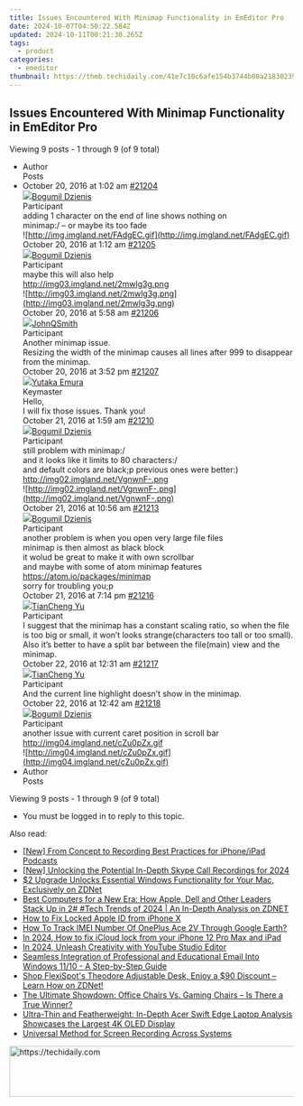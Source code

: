 ```yaml
---
title: Issues Encountered With Minimap Functionality in EmEditor Pro
date: 2024-10-07T04:50:22.584Z
updated: 2024-10-11T00:21:30.265Z
tags:
  - product
categories:
  - emeditor
thumbnail: https://thmb.techidaily.com/41e7c10c6afe154b3744b08a21830239b330cdc09fe1222610e43f6045480d9b.jpg
---
```


## Issues Encountered With Minimap Functionality in EmEditor Pro

Viewing 9 posts - 1 through 9 (of 9 total)

* Author  
Posts
* October 20, 2016 at 1:02 am [#21204](https://tools.techidaily.com/emeditor/products/)  
[![](https://secure.gravatar.com/avatar/bcfbe1d77fc88be5c20c4317d1a1dabb?s=80&d=identicon&r=g)Bogumil Dzienis](https://www.emeditor.com/forums/users/bogumil-dzienis-2/ "View Bogumil Dzienis's profile")  
Participant  
adding 1 character on the end of line shows nothing on  
 minimap:/ – or maybe its too fade  
![http://img.imgland.net/FAdgEC.gif](http://img.imgland.net/FAdgEC.gif)  
October 20, 2016 at 1:12 am [#21205](https://tools.techidaily.com/emeditor/products/)  
[![](https://secure.gravatar.com/avatar/bcfbe1d77fc88be5c20c4317d1a1dabb?s=80&d=identicon&r=g)Bogumil Dzienis](https://www.emeditor.com/forums/users/bogumil-dzienis-2/ "View Bogumil Dzienis's profile")  
Participant  
maybe this will also help  
<http://img03.imgland.net/2mwlg3g.png>  
![http://img03.imgland.net/2mwlg3g.png](http://img03.imgland.net/2mwlg3g.png)  
October 20, 2016 at 5:58 am [#21206](https://tools.techidaily.com/emeditor/products/)  
[![](https://secure.gravatar.com/avatar/99e0a4de99febcf136998ab176c8b5aa?s=80&d=identicon&r=g)JohnQSmith](https://www.emeditor.com/forums/users/johnqsmith/ "View JohnQSmith's profile")  
Participant  
Another minimap issue.  
Resizing the width of the minimap causes all lines after 999 to disappear from the minimap.  
October 20, 2016 at 3:52 pm [#21207](https://tools.techidaily.com/emeditor/products/)  
[![](https://secure.gravatar.com/avatar/a0a6377144ed3636f985d87303f65ed2?s=80&d=identicon&r=g)Yutaka Emura](https://www.emeditor.com/forums/users/yemura/ "View Yutaka Emura's profile")  
Keymaster  
Hello,  
I will fix those issues. Thank you!  
October 21, 2016 at 1:59 am [#21210](https://tools.techidaily.com/emeditor/products/)  
[![](https://secure.gravatar.com/avatar/bcfbe1d77fc88be5c20c4317d1a1dabb?s=80&d=identicon&r=g)Bogumil Dzienis](https://www.emeditor.com/forums/users/bogumil-dzienis-2/ "View Bogumil Dzienis's profile")  
Participant  
still problem with minimap:/  
and it looks like it limits to 80 characters:/  
 and default colors are black;p previous ones were better:)  
<http://img02.imgland.net/VgnwnF-.png>  
![http://img02.imgland.net/VgnwnF-.png](http://img02.imgland.net/VgnwnF-.png)  
October 21, 2016 at 10:56 am [#21213](https://tools.techidaily.com/emeditor/products/)  
[![](https://secure.gravatar.com/avatar/bcfbe1d77fc88be5c20c4317d1a1dabb?s=80&d=identicon&r=g)Bogumil Dzienis](https://www.emeditor.com/forums/users/bogumil-dzienis-2/ "View Bogumil Dzienis's profile")  
Participant  
another problem is when you open very large file files  
 minimap is then almost as black block  
it wolud be great to make it with own scrollbar  
 and maybe with some of atom minimap features  
<https://atom.io/packages/minimap>  
sorry for troubling you;p  
October 21, 2016 at 7:14 pm [#21216](https://tools.techidaily.com/emeditor/products/)  
[![](https://secure.gravatar.com/avatar/a2dccd1810ae59d91b59dec9394d8f81?s=80&d=identicon&r=g)TianCheng Yu](https://www.emeditor.com/forums/users/tiancheng-yu/ "View TianCheng Yu's profile")  
Participant  
I suggest that the minimap has a constant scaling ratio, so when the file is too big or small, it won’t looks strange(characters too tall or too small).  
Also it’s better to have a split bar between the file(main) view and the minimap.  
October 22, 2016 at 12:31 am [#21217](https://tools.techidaily.com/emeditor/products/)  
[![](https://secure.gravatar.com/avatar/a2dccd1810ae59d91b59dec9394d8f81?s=80&d=identicon&r=g)TianCheng Yu](https://www.emeditor.com/forums/users/tiancheng-yu/ "View TianCheng Yu's profile")  
Participant  
And the current line highlight doesn’t show in the minimap.  
October 22, 2016 at 12:42 am [#21218](https://tools.techidaily.com/emeditor/products/)  
[![](https://secure.gravatar.com/avatar/bcfbe1d77fc88be5c20c4317d1a1dabb?s=80&d=identicon&r=g)Bogumil Dzienis](https://www.emeditor.com/forums/users/bogumil-dzienis-2/ "View Bogumil Dzienis's profile")  
Participant  
another issue with current caret position in scroll bar  
<http://img04.imgland.net/cZu0pZx.gif>  
![http://img04.imgland.net/cZu0pZx.gif](http://img04.imgland.net/cZu0pZx.gif)
* Author  
Posts

Viewing 9 posts - 1 through 9 (of 9 total)

* You must be logged in to reply to this topic.

<ins class="adsbygoogle"
     style="display:block"
     data-ad-format="autorelaxed"
     data-ad-client="ca-pub-7571918770474297"
     data-ad-slot="1223367746"></ins>

<ins class="adsbygoogle"
     style="display:block"
     data-ad-client="ca-pub-7571918770474297"
     data-ad-slot="8358498916"
     data-ad-format="auto"
     data-full-width-responsive="true"></ins>

<span class="atpl-alsoreadstyle">Also read:</span>
<div><ul>
<li><a href="https://some-techniques.techidaily.com/new-from-concept-to-recording-best-practices-for-iphoneipad-podcasts/"><u>[New] From Concept to Recording Best Practices for iPhone/iPad Podcasts</u></a></li>
<li><a href="https://visual-screen-recording.techidaily.com/new-unlocking-the-potential-in-depth-skype-call-recordings-for-2024/"><u>[New] Unlocking the Potential In-Depth Skype Call Recordings for 2024</u></a></li>
<li><a href="https://win-manuals.techidaily.com/2-upgrade-unlocks-essential-windows-functionality-for-your-mac-exclusively-on-zdnet/"><u>$2 Upgrade Unlocks Essential Windows Functionality for Your Mac, Exclusively on ZDNet</u></a></li>
<li><a href="https://win-manuals.techidaily.com/best-computers-for-a-new-era-how-apple-dell-and-other-leaders-stack-up-in-2-tech-trends-of-2024-an-in-depth-analysis-on-zdnet/"><u>Best Computers for a New Era: How Apple, Dell and Other Leaders Stack Up in 2# #Tech Trends of 2024 | An In-Depth Analysis on ZDNET</u></a></li>
<li><a href="https://apple-account.techidaily.com/how-to-fix-locked-apple-id-from-iphone-x-by-drfone-ios/"><u>How to Fix Locked Apple ID from iPhone X</u></a></li>
<li><a href="https://easy-unlock-android.techidaily.com/how-to-track-imei-number-of-oneplus-ace-2v-through-google-earth-by-drfone-android/"><u>How To Track IMEI Number Of OnePlus Ace 2V Through Google Earth?</u></a></li>
<li><a href="https://activate-lock.techidaily.com/in-2024-how-to-fix-icloud-lock-from-your-iphone-12-pro-max-and-ipad-by-drfone-ios/"><u>In 2024, How to fix iCloud lock from your iPhone 12 Pro Max and iPad</u></a></li>
<li><a href="https://youtube-docs.techidaily.com/24-unleash-creativity-with-youtube-studio-editor/"><u>In 2024, Unleash Creativity with YouTube Studio Editor</u></a></li>
<li><a href="https://win-manuals.techidaily.com/seamless-integration-of-professional-and-educational-email-into-windows-1110-a-step-by-step-guide/"><u>Seamless Integration of Professional and Educational Email Into Windows 11/10 - A Step-by-Step Guide</u></a></li>
<li><a href="https://win-manuals.techidaily.com/shop-flexispots-theodore-adjustable-desk-enjoy-a-90-discount-learn-how-on-zdnet/"><u>Shop FlexiSpot's Theodore Adjustable Desk, Enjoy a $90 Discount – Learn How on ZDNet!</u></a></li>
<li><a href="https://win-manuals.techidaily.com/the-ultimate-showdown-office-chairs-vs-gaming-chairs-is-there-a-true-winner/"><u>The Ultimate Showdown: Office Chairs Vs. Gaming Chairs – Is There a True Winner?</u></a></li>
<li><a href="https://win-manuals.techidaily.com/ultra-thin-and-featherweight-in-depth-acer-swift-edge-laptop-analysis-showcases-the-largest-4k-oled-display/"><u>Ultra-Thin and Featherweight: In-Depth Acer Swift Edge Laptop Analysis Showcases the Largest 4K OLED Display</u></a></li>
<li><a href="https://screen-recording.techidaily.com/universal-method-for-screen-recording-across-systems/"><u>Universal Method for Screen Recording Across Systems</u></a></li>
</ul></div>

<!-- affiliate ads begin -->
<a href="https://ephamedtechinc.pxf.io/c/5597632/2137203/26400" target="_top" id="2137203">
  <img src="//a.impactradius-go.com/display-ad/26400-2137203" border="0" alt="https://techidaily.com" width="728" height="90"/>
</a>
<img height="0" width="0" src="https://ephamedtechinc.pxf.io/i/5597632/2137203/26400" style="position:absolute;visibility:hidden;" border="0" />
<!-- affiliate ads end -->

